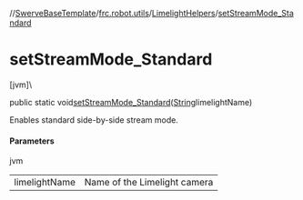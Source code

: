 //[SwerveBaseTemplate](../../../index.md)/[frc.robot.utils](../index.md)/[LimelightHelpers](index.md)/[setStreamMode_Standard](set-stream-mode_-standard.md)

# setStreamMode_Standard

[jvm]\

public static void[setStreamMode_Standard](set-stream-mode_-standard.md)([String](https://docs.oracle.com/javase/8/docs/api/java/lang/String.html)limelightName)

Enables standard side-by-side stream mode.

#### Parameters

jvm

| | |
|---|---|
| limelightName | Name of the Limelight camera |
